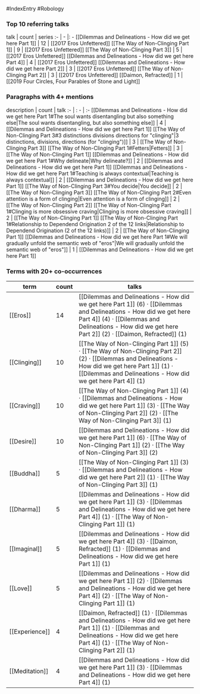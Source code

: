 #IndexEntry #Robology

### Top 10 referring talks
talk | count | series
:- | - |: -
[[Dilemmas and Delineations - How did we get here Part 1]] | 12 | [[2017 Eros Unfettered]]
[[The Way of Non-Clinging Part 1]] | 9 | [[2017 Eros Unfettered]]
[[The Way of Non-Clinging Part 3]] | 5 | [[2017 Eros Unfettered]]
[[Dilemmas and Delineations - How did we get here Part 4]] | 4 | [[2017 Eros Unfettered]]
[[Dilemmas and Delineations - How did we get here Part 2]] | 3 | [[2017 Eros Unfettered]]
[[The Way of Non-Clinging Part 2]] | 3 | [[2017 Eros Unfettered]]
[[Daimon, Refracted]] | 1 | [[2019 Four Circles, Four Parables of Stone and Light]]

### Paragraphs with 4+ mentions
description | count | talk
:- | : - | :-
[[Dilemmas and Delineations - How did we get here Part 1#The soul wants disentangling but also something else\|The soul wants disentangling, but also something else]] | 4 | [[Dilemmas and Delineations - How did we get here Part 1]]
[[The Way of Non-Clinging Part 3#3 distinctions divisions directions for "clinging"\|3 distinctions, divisions, directions (for "clinging")]] | 3 | [[The Way of Non-Clinging Part 3]]
[[The Way of Non-Clinging Part 1#Fetters\|Fetters]] | 3 | [[The Way of Non-Clinging Part 1]]
[[Dilemmas and Delineations - How did we get here Part 1#Why delineate\|Why delineate?]] | 2 | [[Dilemmas and Delineations - How did we get here Part 1]]
[[Dilemmas and Delineations - How did we get here Part 1#Teaching is always contextual\|Teaching is always contextual]] | 2 | [[Dilemmas and Delineations - How did we get here Part 1]]
[[The Way of Non-Clinging Part 3#You decide\|You decide]] | 2 | [[The Way of Non-Clinging Part 3]]
[[The Way of Non-Clinging Part 2#Even attention is a form of clinging\|Even attention is a form of clinging]] | 2 | [[The Way of Non-Clinging Part 2]]
[[The Way of Non-Clinging Part 1#Clinging is more obsessive craving\|Clinging is more obsessive craving]] | 2 | [[The Way of Non-Clinging Part 1]]
[[The Way of Non-Clinging Part 1#Relationship to Dependend Origination 2 of the 12 links\|Relationship to Dependend Origination (2 of the 12 links)]] | 2 | [[The Way of Non-Clinging Part 1]]
[[Dilemmas and Delineations - How did we get here Part 1#We will gradually unfold the semantic web of "eros"\|We will gradually unfold the semantic web of "eros"]] | 1 | [[Dilemmas and Delineations - How did we get here Part 1]]

### Terms with 20+ co-occurrences
term | count | talks
-|-|-
[[Eros]] | 14 | <span class="counts">[[Dilemmas and Delineations - How did we get here Part 1]] (6) · [[Dilemmas and Delineations - How did we get here Part 4]] (4) · [[Dilemmas and Delineations - How did we get here Part 2]] (2) · [[Daimon, Refracted]] (1)</span> 
[[Clinging]] | 10 | <span class="counts">[[The Way of Non-Clinging Part 1]] (5) · [[The Way of Non-Clinging Part 2]] (2) · [[Dilemmas and Delineations - How did we get here Part 1]] (1) · [[Dilemmas and Delineations - How did we get here Part 4]] (1)</span> 
[[Craving]] | 10 | <span class="counts">[[The Way of Non-Clinging Part 1]] (4) · [[Dilemmas and Delineations - How did we get here Part 1]] (3) · [[The Way of Non-Clinging Part 2]] (2) · [[The Way of Non-Clinging Part 3]] (1)</span> 
[[Desire]] | 10 | <span class="counts">[[Dilemmas and Delineations - How did we get here Part 1]] (6) · [[The Way of Non-Clinging Part 1]] (2) · [[The Way of Non-Clinging Part 3]] (2)</span> 
[[Buddha]] | 5 | <span class="counts">[[The Way of Non-Clinging Part 1]] (3) · [[Dilemmas and Delineations - How did we get here Part 2]] (1) · [[The Way of Non-Clinging Part 3]] (1)</span> 
[[Dharma]] | 5 | <span class="counts">[[Dilemmas and Delineations - How did we get here Part 1]] (3) · [[Dilemmas and Delineations - How did we get here Part 4]] (1) · [[The Way of Non-Clinging Part 1]] (1)</span> 
[[Imaginal]] | 5 | <span class="counts">[[Dilemmas and Delineations - How did we get here Part 4]] (3) · [[Daimon, Refracted]] (1) · [[Dilemmas and Delineations - How did we get here Part 1]] (1)</span> 
[[Love]] | 5 | <span class="counts">[[Dilemmas and Delineations - How did we get here Part 1]] (2) · [[Dilemmas and Delineations - How did we get here Part 4]] (2) · [[The Way of Non-Clinging Part 1]] (1)</span> 
[[Experience]] | 4 | <span class="counts">[[Daimon, Refracted]] (1) · [[Dilemmas and Delineations - How did we get here Part 1]] (1) · [[Dilemmas and Delineations - How did we get here Part 4]] (1) · [[The Way of Non-Clinging Part 2]] (1)</span> 
[[Meditation]] | 4 | <span class="counts">[[Dilemmas and Delineations - How did we get here Part 1]] (3) · [[Dilemmas and Delineations - How did we get here Part 4]] (1)</span> 

